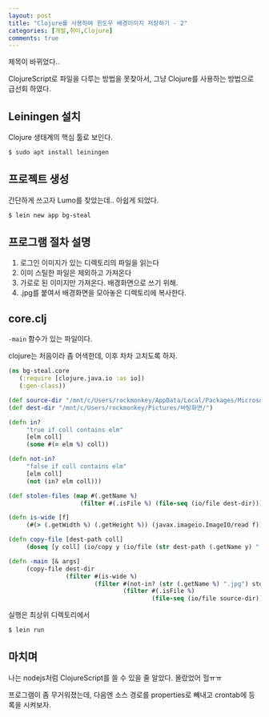 ```yaml
---
layout: post
title: "Clojure를 사용하여 윈도우 배경이미지 저장하기 - 2"
categories: [개발,취미,Clojure]
comments: true
---
```


제목이 바뀌었다..

ClojureScript로 파일을 다루는 방법을 못찾아서, 그냥 Clojure를 사용하는 방법으로 급선회 하였다.

## Leiningen 설치

Clojure 생태계의 핵심 툴로 보인다.

```bash
$ sudo apt install leiningen
```

## 프로젝트 생성

간단하게 쓰고자 Lumo를 찾았는데.. 아쉽게 되었다.

```bash
$ lein new app bg-steal
```

## 프로그램 절차 설명

1. 로그인 이미지가 있는 디렉토리의 파일을 읽는다
2. 이미 스틸한 파일은 제외하고 가져온다
3. 가로로 된 이미지만 가져온다. 배경화면으로 쓰기 위해.
4. .jpg를 붙여서 배경화면을 모아놓은 디렉토리에 복사한다.

## core.clj

`-main` 함수가 있는 파일이다.

clojure는 처음이라 좀 어색한데, 이후 차차 고치도록 하자.

```clojure
(ns bg-steal.core
   (:require [clojure.java.io :as io])
   (:gen-class))

(def source-dir "/mnt/c/Users/rockmonkey/AppData/Local/Packages/Microsoft.Windows.ContentDeliveryManager_cw5n1h2txyewy/LocalState/Assets/")
(def dest-dir "/mnt/c/Users/rockmonkey/Pictures/바탕화면/")

(defn in?
     "true if coll contains elm"
     [elm coll]
     (some #(= elm %) coll))

(defn not-in?
     "false if coll contains elm"
     [elm coll]
     (not (in? elm coll)))

(def stolen-files (map #(.getName %)
                    (filter #(.isFile %) (file-seq (io/file dest-dir)))))

(defn is-wide [f]
     (#(> (.getWidth %) (.getHeight %)) (javax.imageio.ImageIO/read f)))

(defn copy-file [dest-path coll]
     (doseq [y coll] (io/copy y (io/file (str dest-path (.getName y) ".jpg")))))

(defn -main [& args]
     (copy-file dest-dir
                (filter #(is-wide %)
                        (filter #(not-in? (str (.getName %) ".jpg") stolen-files)
                                (filter #(.isFile %)
                                        (file-seq (io/file source-dir)))))))
```

실행은 최상위 디렉토리에서

```bash
$ lein run
```

## 마치며

나는 nodejs처럼 ClojureScript를 쓸 수 있을 줄 알았다. 몰랐었어 헐ㅠㅠ

프로그램이 좀 무거워졌는데, 다음엔 소스 경로를 properties로 빼내고 crontab에 등록을 시켜보자.
